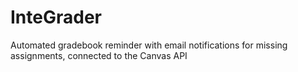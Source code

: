 # InteGrader
Automated gradebook reminder with email notifications for missing assignments, connected to the Canvas API
